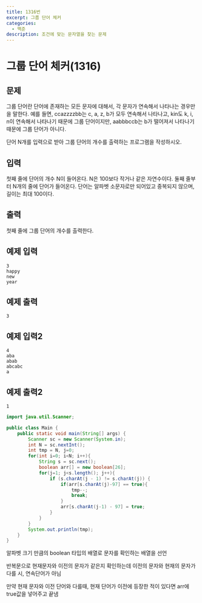 ```yaml
---
title: 1316번
excerpt: 그룹 단어 체커
categories:
  - 백준
description: 조건에 맞는 문자열을 찾는 문제
---
```


# 그룹 단어 체커\(1316\)

## 문제

그룹 단어란 단어에 존재하는 모든 문자에 대해서, 각 문자가 연속해서 나타나는 경우만을 말한다. 예를 들면, ccazzzzbb는 c, a, z, b가 모두 연속해서 나타나고, kin도 k, i, n이 연속해서 나타나기 때문에 그룹 단어이지만, aabbbccb는 b가 떨어져서 나타나기 때문에 그룹 단어가 아니다.

단어 N개를 입력으로 받아 그룹 단어의 개수를 출력하는 프로그램을 작성하시오.

## 입력

첫째 줄에 단어의 개수 N이 들어온다. N은 100보다 작거나 같은 자연수이다. 둘째 줄부터 N개의 줄에 단어가 들어온다. 단어는 알파벳 소문자로만 되어있고 중복되지 않으며, 길이는 최대 100이다.

## 출력

첫째 줄에 그룹 단어의 개수를 출력한다.

## 예제 입력

```text
3
happy
new
year
```

## 예제 출력

```text
3
```

## 예제 입력2

```text
4
aba
abab
abcabc
a
```

## 예제 출력2

```text
1
```

```java
import java.util.Scanner;

public class Main {
    public static void main(String[] args) {
        Scanner sc = new Scanner(System.in);
        int N = sc.nextInt();
        int tmp = N, j=0;
        for(int i=0; i<N; i++){
            String s = sc.next();
            boolean arr[] = new boolean[26];
            for(j=1; j<s.length(); j++){
                if (s.charAt(j - 1) != s.charAt(j)) {
                    if(arr[s.charAt(j)-97] == true){
                        tmp--;
                        break;
                    }
                    arr[s.charAt(j-1) - 97] = true;
                }
            }
        }
        System.out.println(tmp);
    }
}
```

알파벳 크기 만큼의 boolean 타입의 배열로 문자를 확인하는 배열을 선언

반복문으로 현재문자와 이전의 문자가 같은지 확인하는데 이전의 문자와 현재의 문자가 다를 시, 연속단어가 아님

만약 현재 문자와 이전 단어와 다를때, 현재 단어가 이전에 등장한 적이 있다면 arr에 true값을 넣어주고 끝냄

